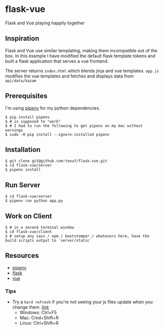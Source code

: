 # flask-vue
Flask and Vue playing happily together


## Inspiration
Flask and Vue use similar templating, making them incompatible out of the box. In this example I have modified the default flask template tokens and built a flask application that serves a vue frontend.

The server returns `index.html` which blends jinja and vue templates. `app.js` modifies the vue templates and fetches and displays data from `api/data/kazam`

## Prerequisites
I'm using [pipenv](http://docs.pipenv.org/) for my python dependencies.

    $ pip install pipenv 
    $ # is supposed to "work"
    $ # I had to run the following to get pipenv on my mac without warnings
    $ sudo -H pip install --ignore-installed pipenv

## Installation
    $ git clone git@github.com:texuf/flask-vue.git
    $ cd flask-vue/server
    $ pipenv install

## Run Server
    $ cd flask-vue/server
    $ pipenv run python app.py 

## Work on Client
    $ # in a second terminal window
    $ cd flask-vue/client
    $ # setup any sass / npm / bootstomper / whatevers here, have the build scripts output to `server/static`


## Resources
- [pipenv](http://docs.pipenv.org/)
- [flask](http://flask.pocoo.org/)
- [vue](https://vuejs.org/v2/guide/)

### Tips
- Try a `hard refresh` if you're not seeing your js files update when you change them. _[link](https://stackoverflow.com/questions/41144565/flask-does-not-see-change-in-js-file)_
   - Windows: Ctrl+F5
   - Mac: Cmd+Shift+R   
   - Linux: Ctrl+Shift+R
